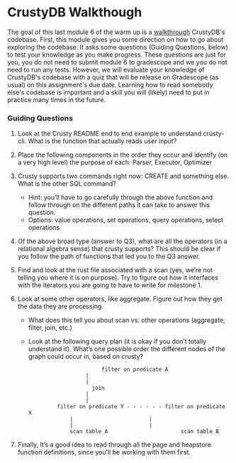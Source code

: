 # CrustyDB Walkthough 

The goal of this last module 6 of the warm up is a
[walkthrough](https://en.wikipedia.org/wiki/Software_walkthrough) CrustyDB's
codebase. First, this module gives you some direction on how to go about
exploring the codebase. It asks some questions (Guiding Questions, below) to
test your knowledge as you make progress. These questions are just for you, you
do not need to submit module 6 to gradescope and we you do not need to run any
tests. However, we will evaluate your knowledge of CrustyDB's codebase with a
quiz that will be release on Gradescope (as usual) on this assignment's due
date. Learning how to read somebody else's codebase is important and a skill you
will (likely) need to put in practice many times in the future.

### Guiding Questions

1. Look at the Crusty README end to end example to understand crusty-cli. What is the function that actually reads user input? 

2. Place the following components in the order they occur and identify (on a very high level) the purpose of each: Parser, Executor, Optimizer

3. Crusty supports two commands right now: CREATE and something else. What is the other SQL command? 
    -   Hint: you’ll have to go carefully through the above function and follow through on the different paths it can take to answer this question.
    -   Options: value operations, set operations, query operations, select operations

4. Of the above broad type (answer to Q3), what are all the operators (in a relational algebra sense) that crusty supports? This should be clear if you follow the path of functions that led you to the Q3 answer.

5. Find and look at the rust file associated with a scan (yes, we’re not telling
you where it is on purpose). Try to figure out how it interfaces with the
iterators you are going to have to write for milestone 1. 

6. Look at some other operators, like aggregate. Figure out how they get the
data they are processing.
    - What does this tell you about scan vs. other operations (aggregate, filter, join, etc.)
    - Look at the following query plan (it is okay if you don’t totally understand it). What’s one possible order the different nodes of the graph could occur in, based on crusty?

                                 filter on predicate A
							|
							|
						      join 	
							|
							|
 		           filter on predicate Y - - - - - - filter on predicate X
				       |			            |
				       |			            |
		               scan table A	                      scan table B

7. Finally, It’s a good idea to read through all the page and heapstore function definitions, since you’ll be working with them first.


